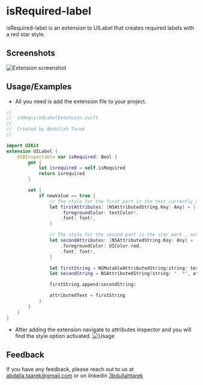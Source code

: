 # isRequired-label

isRequired-label is an extension to UILabel that creates required labels with a red star style.

## Screenshots

![Extension screenshot](https://github.com/AbdallaTarek/isRequired-lable/blob/main/screenShots/Screenshot%202023-03-18%20at%2010.16.42%20PM.png)

## Usage/Examples

- All you need is add the extension file to your project.

```swift
//
//  isRequiredLabelExtension.swift
//
//  Created by Abdullah Tarek
//

import UIKit
extension UILabel {
    @IBInspectable var isRequired: Bool {
        get {
            let isrequired = self.isRequired
            return isrequired
        }

        set {
            if newValue == true {
                // The style for the first part is the text currently added to the label, and its attributes are the storyboard attributes.
                let firstAttributes: [NSAttributedString.Key: Any] = [
                    .foregroundColor: textColor!,
                    .font: font!,
                ]

                // The style for the second part is the star mark , set your custom attributes.
                let secondAttributes: [NSAttributedString.Key: Any] = [
                    .foregroundColor: UIColor.red,
                    .font: font!,
                ]

                let firstString = NSMutableAttributedString(string: text ?? "", attributes: firstAttributes)
                let secondString = NSAttributedString(string: "  *", attributes: secondAttributes)

                firstString.append(secondString)

                attributedText = firstString
            }
        }
    }
}
```

- After adding the extension navigate to attributes inspector and you will find the style option activated.
![Usage](https://github.com/AbdallaTarek/isRequired-lable/blob/main/screenShots/Screenshot%202023-03-18%20at%2010.29.34%20PM.png)

## Feedback

If you have any feedback, please reach out to us at abdalla.taarek@gmail.com or on linkedin [3bdullahtarek](https://www.linkedin.com/in/3bdullahtarek/)
